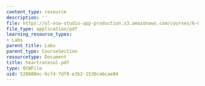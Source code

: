 ```yaml
---
content_type: resource
description: ''
file: https://ol-ocw-studio-app-production.s3.amazonaws.com/courses/6-071j-introduction-to-electronics-signals-and-measurement-spring-2006/520080ec6cf47df8e3b21530cabcae04_heartratesol.pdf
file_type: application/pdf
learning_resource_types:
- Labs
parent_title: Labs
parent_type: CourseSection
resourcetype: Document
title: heartratesol.pdf
type: OCWFile
uid: 520080ec-6cf4-7df8-e3b2-1530cabcae04
---
```

